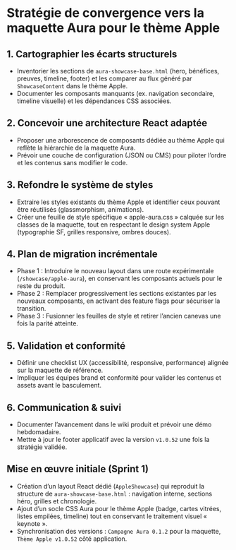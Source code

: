 # Stratégie de convergence vers la maquette Aura pour le thème Apple

## 1. Cartographier les écarts structurels
- Inventorier les sections de `aura-showcase-base.html` (hero, bénéfices, preuves, timeline, footer) et les comparer au flux généré par `ShowcaseContent` dans le thème Apple.
- Documenter les composants manquants (ex. navigation secondaire, timeline visuelle) et les dépendances CSS associées.

## 2. Concevoir une architecture React adaptée
- Proposer une arborescence de composants dédiée au thème Apple qui reflète la hiérarchie de la maquette Aura.
- Prévoir une couche de configuration (JSON ou CMS) pour piloter l’ordre et les contenus sans modifier le code.

## 3. Refondre le système de styles
- Extraire les styles existants du thème Apple et identifier ceux pouvant être réutilisés (glassmorphism, animations).
- Créer une feuille de style spécifique « apple-aura.css » calquée sur les classes de la maquette, tout en respectant le design system Apple (typographie SF, grilles responsive, ombres douces).

## 4. Plan de migration incrémentale
- Phase 1 : Introduire le nouveau layout dans une route expérimentale (`/showcase/apple-aura`), en conservant les composants actuels pour le reste du produit.
- Phase 2 : Remplacer progressivement les sections existantes par les nouveaux composants, en activant des feature flags pour sécuriser la transition.
- Phase 3 : Fusionner les feuilles de style et retirer l’ancien canevas une fois la parité atteinte.

## 5. Validation et conformité
- Définir une checklist UX (accessibilité, responsive, performance) alignée sur la maquette de référence.
- Impliquer les équipes brand et conformité pour valider les contenus et assets avant le basculement.

## 6. Communication & suivi
- Documenter l’avancement dans le wiki produit et prévoir une démo hebdomadaire.
- Mettre à jour le footer applicatif avec la version `v1.0.52` une fois la stratégie validée.

## Mise en œuvre initiale (Sprint 1)
- Création d’un layout React dédié (`AppleShowcase`) qui reproduit la structure de `aura-showcase-base.html` : navigation interne, sections héro, grilles et chronologie.
- Ajout d’un socle CSS Aura pour le thème Apple (badge, cartes vitrées, listes empilées, timeline) tout en conservant le traitement visuel « keynote ».
- Synchronisation des versions : `Campagne Aura 0.1.2` pour la maquette, `Thème Apple v1.0.52` côté application.
